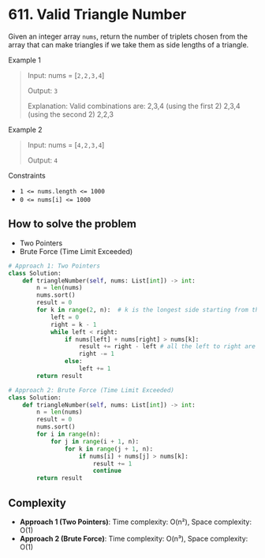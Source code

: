 # 611. Valid Triangle Number
<Badge type="warning" text="Medium" />[<Badge type="info" text="LeetCode" />](https://leetcode.com/problems/valid-triangle-number/)

Given an integer array `nums`, return the number of triplets chosen from the array that can make triangles if we take them as side lengths of a triangle.

Example 1
> Input: nums = [`2,2,3,4`]
>
> Output: `3`
>
> Explanation: Valid combinations are: 
> 2,3,4 (using the first 2)
> 2,3,4 (using the second 2)
> 2,2,3

Example 2
> Input: nums = [`4,2,3,4`]
>
> Output: `4`

Constraints
- `1 <= nums.length <= 1000`
- `0 <= nums[i] <= 1000`

## How to solve the problem

- Two Pointers
- Brute Force (Time Limit Exceeded)

```python
# Approach 1: Two Pointers
class Solution:
    def triangleNumber(self, nums: List[int]) -> int:
        n = len(nums)
        nums.sort()
        result = 0
        for k in range(2, n):  # k is the longest side starting from the third element in nums
            left = 0
            right = k - 1
            while left < right:
                if nums[left] + nums[right] > nums[k]:
                    result += right - left # all the left to right are available
                    right -= 1
                else:
                    left += 1
        return result
```

```python
# Approach 2: Brute Force (Time Limit Exceeded)
class Solution:
    def triangleNumber(self, nums: List[int]) -> int:
        n = len(nums)
        result = 0
        nums.sort()
        for i in range(n):
            for j in range(i + 1, n):
                for k in range(j + 1, n):
                    if nums[i] + nums[j] > nums[k]:
                        result += 1
                        continue
        return result
```

## Complexity
- **Approach 1 (Two Pointers)**: Time complexity: O(n²), Space complexity: O(1)
- **Approach 2 (Brute Force)**: Time complexity: O(n³), Space complexity: O(1)


